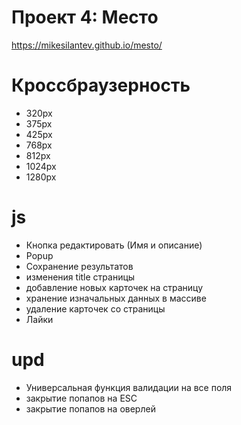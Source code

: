 # Проект 4: Место
https://mikesilantev.github.io/mesto/

# Кроссбраузерность
- 320px
- 375px
- 425px
- 768px
- 812px
- 1024px
- 1280px

# js
- Кнопка редактировать (Имя и описание)
- Popup
- Сохранение результатов
- изменения title страницы
- добавление новых карточек на страницу
- хранение изначальных данных в массиве
- удаление карточек со страницы
- Лайки
# upd
- Универсальная функция валидации на все поля
- закрытие попапов на ESC
- закрытие попапов на оверлей


